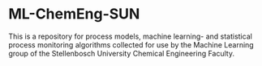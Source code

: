 # ML-ChemEng-SUN
This is a repository for process models, machine learning- and statistical process monitoring algorithms collected for use by the Machine Learning group of the Stellenbosch University Chemical Engineering Faculty.
